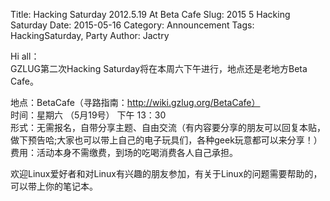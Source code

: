 Title: Hacking Saturday 2012.5.19 At Beta Cafe
Slug:  2015 5 Hacking Saturday
Date:  2015-05-16
Category: Announcement
Tags: HackingSaturday, Party
Author: Jactry

Hi all：  
GZLUG第二次Hacking Saturday将在本周六下午进行，地点还是老地方Beta Cafe。  

地点：BetaCafe（寻路指南：http://wiki.gzlug.org/BetaCafe）  
时间：星期六 （5月19号） 下午 13：30   
形式：无需报名，自带分享主题、自由交流（有内容要分享的朋友可以回复本贴，做下预告哈;大家也可以带上自己的电子玩具们，各种geek玩意都可以来分享！）  
费用：活动本身不需缴费，到场的吃喝消费各人自己承担。  

欢迎Linux爱好者和对Linux有兴趣的朋友参加，有关于Linux的问题需要帮助的，可以带上你的笔记本。  
